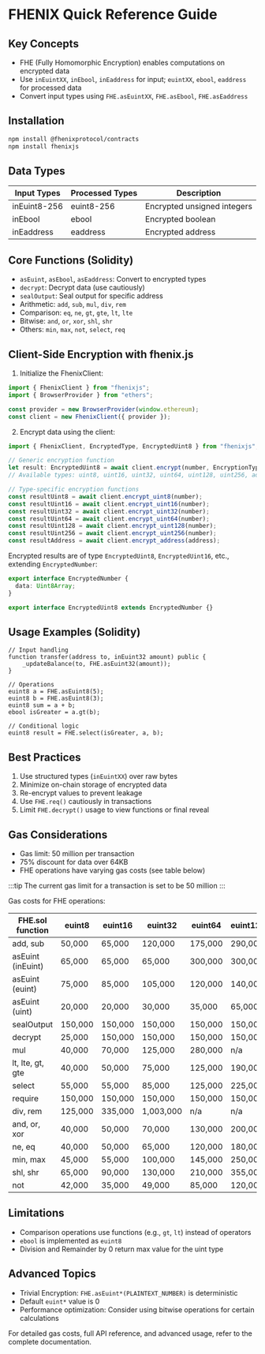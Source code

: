 # FHENIX Quick Reference Guide

## Key Concepts

- FHE (Fully Homomorphic Encryption) enables computations on encrypted data
- Use `inEuintXX`, `inEbool`, `inEaddress` for input; `euintXX`, `ebool`, `eaddress` for processed data
- Convert input types using `FHE.asEuintXX`, `FHE.asEbool`, `FHE.asEaddress`

## Installation

```bash
npm install @fhenixprotocol/contracts
npm install fhenixjs
```

## Data Types

| Input Types  | Processed Types | Description                 |
| ------------ | --------------- | --------------------------- |
| inEuint8-256 | euint8-256      | Encrypted unsigned integers |
| inEbool      | ebool           | Encrypted boolean           |
| inEaddress   | eaddress        | Encrypted address           |

## Core Functions (Solidity)

- `asEuint`, `asEbool`, `asEaddress`: Convert to encrypted types
- `decrypt`: Decrypt data (use cautiously)
- `sealOutput`: Seal output for specific address
- Arithmetic: `add`, `sub`, `mul`, `div`, `rem`
- Comparison: `eq`, `ne`, `gt`, `gte`, `lt`, `lte`
- Bitwise: `and`, `or`, `xor`, `shl`, `shr`
- Others: `min`, `max`, `not`, `select`, `req`

## Client-Side Encryption with fhenix.js

1. Initialize the FhenixClient:

```typescript
import { FhenixClient } from "fhenixjs";
import { BrowserProvider } from "ethers";

const provider = new BrowserProvider(window.ethereum);
const client = new FhenixClient({ provider });
```

2. Encrypt data using the client:

```typescript
import { FhenixClient, EncryptedType, EncryptedUint8 } from "fhenixjs";

// Generic encryption function
let result: EncryptedUint8 = await client.encrypt(number, EncryptionTypes.uint8);
// Available types: uint8, uint16, uint32, uint64, uint128, uint256, address

// Type-specific encryption functions
const resultUint8 = await client.encrypt_uint8(number);
const resultUint16 = await client.encrypt_uint16(number);
const resultUint32 = await client.encrypt_uint32(number);
const resultUint64 = await client.encrypt_uint64(number);
const resultUint128 = await client.encrypt_uint128(number);
const resultUint256 = await client.encrypt_uint256(number);
const resultAddress = await client.encrypt_address(address);
```

Encrypted results are of type `EncryptedUint8`, `EncryptedUint16`, etc., extending `EncryptedNumber`:

```typescript
export interface EncryptedNumber {
  data: Uint8Array;
}

export interface EncryptedUint8 extends EncryptedNumber {}
```

## Usage Examples (Solidity)

```solidity
// Input handling
function transfer(address to, inEuint32 amount) public {
    _updateBalance(to, FHE.asEuint32(amount));
}

// Operations
euint8 a = FHE.asEuint8(5);
euint8 b = FHE.asEuint8(3);
euint8 sum = a + b;
ebool isGreater = a.gt(b);

// Conditional logic
euint8 result = FHE.select(isGreater, a, b);
```

## Best Practices

1. Use structured types (`inEuintXX`) over raw bytes
2. Minimize on-chain storage of encrypted data
3. Re-encrypt values to prevent leakage
4. Use `FHE.req()` cautiously in transactions
5. Limit `FHE.decrypt()` usage to view functions or final reveal

## Gas Considerations

- Gas limit: 50 million per transaction
- 75% discount for data over 64KB
- FHE operations have varying gas costs (see table below)

:::tip
The current gas limit for a transaction is set to be 50 million
:::

Gas costs for FHE operations:

| FHE.sol function  | euint8  | euint16 | euint32   | euint64 | euint128 | euint256 | ebool   | eaddress |
| ----------------- | ------- | ------- | --------- | ------- | -------- | -------- | ------- | -------- |
| add, sub          | 50,000  | 65,000  | 120,000   | 175,000 | 290,000  | n/a      | n/a     | n/a      |
| asEuint (inEuint) | 65,000  | 65,000  | 65,000    | 300,000 | 300,000  | 300,000  | n/a     | 300,000  |
| asEuint (euint)   | 75,000  | 85,000  | 105,000   | 120,000 | 140,000  | 175,000  | n/a     | 150,000  |
| asEuint (uint)    | 20,000  | 20,000  | 30,000    | 35,000  | 65,000   | 70,000   | n/a     | 70,000   |
| sealOutput        | 150,000 | 150,000 | 150,000   | 150,000 | 150,000  | 150,000  | 150,000 | 150,000  |
| decrypt           | 25,000  | 150,000 | 150,000   | 150,000 | 150,000  | 150,000  | 150,000 | 150,000  |
| mul               | 40,000  | 70,000  | 125,000   | 280,000 | n/a      | n/a      | n/a     | n/a      |
| lt, lte, gt, gte  | 40,000  | 50,000  | 75,000    | 125,000 | 190,000  | n/a      | n/a     | n/a      |
| select            | 55,000  | 55,000  | 85,000    | 125,000 | 225,000  | n/a      | 35,000  | n/a      |
| require           | 150,000 | 150,000 | 150,000   | 150,000 | 150,000  | 150,000  | 150,000 | 150,000  |
| div, rem          | 125,000 | 335,000 | 1,003,000 | n/a     | n/a      | n/a      | n/a     | n/a      |
| and, or, xor      | 40,000  | 50,000  | 70,000    | 130,000 | 200,000  | n/a      | 35,000  | n/a      |
| ne, eq            | 40,000  | 50,000  | 65,000    | 120,000 | 180,000  | 260,000  | 35,000  | 210,000  |
| min, max          | 45,000  | 55,000  | 100,000   | 145,000 | 250,000  | n/a      | n/a     | n/a      |
| shl, shr          | 65,000  | 90,000  | 130,000   | 210,000 | 355,000  | n/a      | n/a     | n/a      |
| not               | 42,000  | 35,000  | 49,000    | 85,000  | 120,000  | n/a      | 28,000  | n/a      |

## Limitations

- Comparison operations use functions (e.g., `gt`, `lt`) instead of operators
- `ebool` is implemented as `euint8`
- Division and Remainder by 0 return max value for the uint type

## Advanced Topics

- Trivial Encryption: `FHE.asEuint*(PLAINTEXT_NUMBER)` is deterministic
- Default `euint*` value is 0
- Performance optimization: Consider using bitwise operations for certain calculations

For detailed gas costs, full API reference, and advanced usage, refer to the complete documentation.
